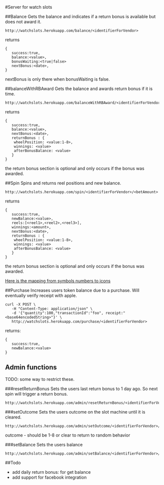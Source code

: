 #Server for watch slots

##Balance
Gets the balance and indicates if a return bonus is available but does not award it.

    http://watchslots.herokuapp.com/balance/<identifierForVendor>
returns

    {
       success:true,
       balance:<value>,
       bonusWaiting:<true|false>
       nextBonus:<date>,
    }

nextBonus is only there when bonusWaiting is false.

##balanceWithRBAward
Gets the balance and awards return bonus if it is time.

    http://watchslots.herokuapp.com/balanceWithRBAward/<identifierForVendor>
returns

    {
       success:true,
       balance:<value>,
       nextBonus:<date>,
       returnBonus : {
        wheelPosition: <value:1-8>,
        winnings: <value>
        afterBonusBalance: <value>
       }
    }

the return bonus section is optional and only occurs if the bonus was awarded.


##Spin
Spins and returns reel positions and new balance.

    http://watchslots.herokuapp.com/spin/<identifierForVendor>/<betAmount>
returns

    {
       success:true,
       newBalance:<value>,
       reels:[<reel1>,<reel2>,<reel3>],
       winnings:<amount>,
       nextBonus:<date>,
       returnBonus : {
        wheelPosition: <value:1-8>,
        winnings: <value>
        afterBonusBalance: <value>
       }
    }

the return bonus section is optional and only occurs if the bonus was awarded.

[Here is the mapping from symbols numbers to icons](https://docs.google.com/spreadsheets/d/1EIwJ8qcnRFuYcc4vK6XQ0hKZy5CotDUIP71k2GfzZNE/edit#gid=0)

##Purchase
Increases users token balance due to a purchase. Will eventually verify receipt with apple.

    curl -X POST \
       -H "Content-Type: application/json" \
       -d '{"quantity":100,"transactionId":"foo", receipt:"<base64encodedString>"}' \
       http://watchslots.herokuapp.com/purchase/<identifierForVendor>

returns:

    {
       success:true,
       newBalance:<value>
    }

## Admin functions

TODO: some way to restrict these.

###resetReturnBonus
Sets the users last return bonus to 1 day ago. So next spin will trigger a return bonus.

    http://watchslots.herokuapp.com/admin/resetReturnBonus/<identifierForVendor>

###setOutcome
Sets the users outcome on the slot machine until it is cleared.

    http://watchslots.herokuapp.com/admin/setOutcome/<identifierForVendor>/<outcome>

outcome - should be 1-8 or clear to return to random behavior

###setBalance
Sets the users balance

    http://watchslots.herokuapp.com/admin/setBalance/<identifierForVendor>/<balance>


##Todo

* add daily return bonus: for get balance
* add support for facebook integration

